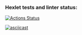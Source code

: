 ### Hexlet tests and linter status:
[![Actions Status](https://github.com/vladimr-xz/php-project-48/actions/workflows/hexlet-check.yml/badge.svg)](https://github.com/vladimr-xz/php-project-48/actions)

[![asciicast](https://asciinema.org/a/b4yfaEEDFvw2dMW4SRe8K3jNB.svg)](https://asciinema.org/a/b4yfaEEDFvw2dMW4SRe8K3jNB)
